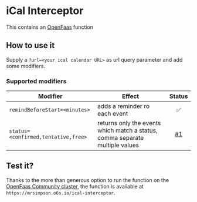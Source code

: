 # iCal Interceptor

This contains an [OpenFaas]() function 

## How to use it

Supply a `?url=<your ical calendar URL>` as url query parameter and add some modifiers.

### Supported modifiers

| Modifier | Effect | Status |
| -------- | ------ |:------:|  
| `remindBeforeStart=<minutes>` | adds a reminder ro each event | ✅ |
| `status=<confirmed,tentative,free>` | returns only the events which match a status, comma separate multiple values | [#1](https://github.com/mrsimpson/ical-interceptor/issues/1) |

## Test it?

Thanks to the more than generous option to run the function on the [OpenFaas Community cluster](https://github.com/openfaas/community-cluster/tree/master/docs), the function is available at `https://mrsimpson.o6s.io/ical-interceptor`.
